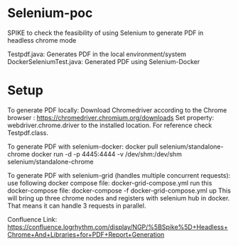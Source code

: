 # Selenium-poc
SPIKE to check the feasibility of using Selenium to generate PDF in headless chrome mode

Testpdf.java: Generates PDF in the local environment/system
DockerSeleniumTest.java: Generated PDF using Selenium-Docker

# Setup
To generate PDF locally: 
Download Chromedriver according to the Chrome browser : https://chromedriver.chromium.org/downloads
Set property: webdriver.chrome.driver to the installed location. For reference check Testpdf.class.

To generate PDF with selenium-docker:
docker pull selenium/standalone-chrome
docker run -d -p 4445:4444 -v /dev/shm:/dev/shm selenium/standalone-chrome

To generate PDF with selenium-grid (handles multiple concurrent requests):
use following docker compose file: docker-grid-compose.yml
run this docker-compose file: docker-compose -f docker-grid-compose.yml up
This will bring up three chrome nodes and registers with selenium hub in docker. That means it can handle 3 requests in parallel.

Confluence Link: https://confluence.logrhythm.com/display/NGP/%5BSpike%5D+Headless+Chrome+And+Libraries+for+PDF+Report+Generation

